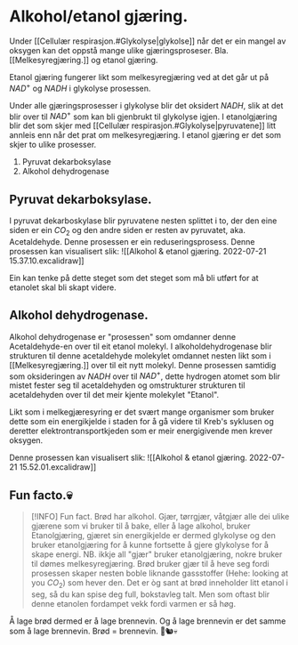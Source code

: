 # Alkohol/etanol gjæring.
Under [[Cellulær respirasjon.#Glykolyse|glykolse]] når det er ein mangel av oksygen kan det oppstå mange ulike gjæringsproseser. Bla. [[Melkesyregjæring.]] og etanol gjæring.

Etanol gjæring fungerer likt som melkesyregjæring ved at det går ut på $NAD^+$ og $NADH$ i glykolyse prosessen.

Under alle gjæringsprosesser i glykolyse blir det oksidert $NADH$, slik at det blir over til $NAD^+$ som kan bli gjenbrukt til glykolyse igjen. I etanolgjæring blir det som skjer med [[Cellulær respirasjon.#Glykolyse|pyruvatene]] litt annleis enn når det prat om melkesyregjæring. I etanol gjæring er det som skjer to ulike prosesser.
1. Pyruvat dekarboksylase
2. Alkohol dehydrogenase


## Pyruvat dekarboksylase.
I pyruvat dekarboskylase blir pyruvatene nesten splittet i to, der den eine siden er ein $CO_2$ og den andre siden er resten av pyruvatet, aka. Acetaldehyde. Denne prosessen er ein reduseringsprosess.
Denne prosessen kan visualisert slik:
![[Alkohol & etanol gjæring. 2022-07-21 15.37.10.excalidraw]]


Ein kan tenke på dette steget som det steget som må bli utført for at etanolet skal bli skapt videre.

## Alkohol dehydrogenase.
Alkohol dehydrogenase er "prosessen" som omdanner denne Acetaldehyde-en over til eit etanol molekyl. I alkoholdehydrogenase blir strukturen til denne acetaldehyde molekylet omdannet nesten likt som i [[Melkesyregjæring.]] over til eit nytt molekyl. Denne prosessen samtidig som oksideringen av $NADH$ over til $NAD^+$, dette hydrogen atomet som blir mistet fester seg til acetaldehyden og omstrukturer strukturen til acetaldehyden over til det meir kjente molekylet "Etanol".

Likt som i melkegjæresyring er det svært mange organismer som bruker dette som ein energikjelde i staden for å gå videre til Kreb's syklusen og deretter elektrontransportkjeden som er meir energigivende men krever oksygen. 

Denne prosessen kan visualisert slik:
![[Alkohol & etanol gjæring. 2022-07-21 15.52.01.excalidraw]]

## Fun facto.💀
>[!INFO] Fun fact. Brød har alkohol. 
>Gjær, tørrgjær, våtgjær alle dei ulike gjærene som vi bruker til å bake, eller å lage alkohol, bruker Etanolgjæring, gjæret sin energikjelde er dermed glykolyse og den bruker etanolgjæring for å kunne fortsette å gjere glykolyse for å skape energi. NB. ikkje all "gjær" bruker etanolgjæring, nokre bruker til dømes melkesyregjæring.
>Brød bruker gjær til å heve seg fordi prosessen skaper nesten boble liknande gassstoffer (Hehe: looking at you $CO_2$) som hever den. Det er òg sant at brød inneholder litt etanol i seg, så du kan spise deg full, bokstavleg talt. Men som oftast blir denne etanolen fordampet vekk fordi varmen er så høg. 

Å lage brød dermed er å lage brennevin.
Og å lage brennevin er det samme som å lage brennevin.
Brød = brennevin. 🤯🐿💀
